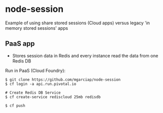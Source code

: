 # node-session

Example of using share stored sessions (Cloud apps) versus legacy 'in memory stored sessions'  apps

## PaaS app

- Stores session data in Redis and every instance read the data from one Redis DB

Run in PaaS (Cloud Foundry):
```
$ git clone https://github.com/mgarciap/node-session
$ cf login -a api.run.pivotal.io

# Create Redis DB Service
$ cf create-service rediscloud 25mb redisdb

$ cf push
```
